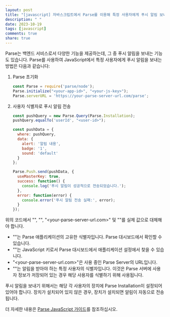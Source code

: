 ```yaml
---
layout: post
title: "[javascript] 자바스크립트에서 Parse를 이용해 특정 사용자에게 푸시 알림 보내는 방법은?"
description: " "
date: 2023-10-19
tags: [javascript]
comments: true
share: true
---
```


Parse는 백엔드 서비스로서 다양한 기능을 제공하는데, 그 중 푸시 알림을 보내는 기능도 있습니다. Parse를 사용하여 JavaScript에서 특정 사용자에게 푸시 알림을 보내는 방법은 다음과 같습니다:

1. Parse 초기화
   ```javascript
   const Parse = require('parse/node');
   Parse.initialize("<your-app-id>", "<your-js-key>");
   Parse.serverURL = 'https://your-parse-server-url.com/parse';
   ```

2. 사용자 식별자로 푸시 알림 전송
   ```javascript
   const pushQuery = new Parse.Query(Parse.Installation);
   pushQuery.equalTo('userId', "<user-id>");

   const pushData = {
     where: pushQuery,
     data: {
       alert: '알림 내용',
       badge: '1',
       sound: 'default'
     }
   };

   Parse.Push.send(pushData, {
     useMasterKey: true,
     success: function() {
       console.log('푸시 알림이 성공적으로 전송되었습니다.');
     },
     error: function(error) {
       console.error('푸시 알림 전송 실패:', error);
     }
   });
   ```

위의 코드에서 "<your-app-id>", "<your-js-key>", "<your-parse-server-url.com>" 및 "<user-id>"를 실제 값으로 대체해야 합니다.

- "<your-app-id>"는 Parse 애플리케이션의 고유한 식별자입니다. Parse 대시보드에서 확인할 수 있습니다.
- "<your-js-key>"는 JavaScript 키로서 Parse 대시보드에서 애플리케이션 설정에서 찾을 수 있습니다.
- "<your-parse-server-url.com>"은 사용 중인 Parse Server의 URL입니다.
- "<user-id>"는 알림을 받아야 하는 특정 사용자의 식별자입니다. 이것은 Parse 서버에 사용자 정보가 저장되어 있는 경우 해당 사용자를 식별하기 위해 사용됩니다.

푸시 알림을 보내기 위해서는 해당 각 사용자의 장치에 Parse Installation이 설정되어 있어야 합니다. 장치가 설치되어 있지 않은 경우, 장치가 설치되면 알림이 자동으로 전송됩니다.

더 자세한 내용은 [Parse JavaScript 가이드](https://docs.parseplatform.org/js/guide/#push-notifications)를 참조하십시오.